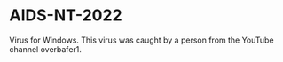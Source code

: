 # AIDS-NT-2022
Virus for Windows.
This virus was caught by a person from the YouTube channel overbafer1.
